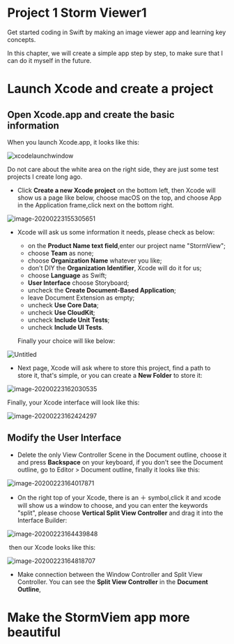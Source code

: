 # Project 1 Storm Viewer1

Get started coding in Swift by making an image viewer app and learning key concepts.

In this chapter, we will create a simple app step by step, to make sure that I can do it myself in the future.

# Launch Xcode and create a project

## Open Xcode.app and create the basic information

When you launch Xcode.app, it looks like this:

![xcodelaunchwindow](https://tva1.sinaimg.cn/large/0082zybpgy1gc6dr5y34tj30nk0ecmxx.jpg)

Do not care about the white area on the right side, they are just some test projects I create long ago.

- Click **Create a new Xcode project** on the bottom left, then Xcode will show us a page like below, choose macOS on the top, and choose App in the Application frame,click next on the bottom right.

![image-20200223155305651](https://tva1.sinaimg.cn/large/0082zybpgy1gc6dyok2a5j30ts0jrjw2.jpg) 

- Xcode will ask us some information it needs, please check as below:

  - on the **Product Name text field**,enter our project name "StormView"; 
  - choose **Team** as none;
  - choose **Organization Name** whatever you like;
  - don't DIY the **Organization Identifier**, Xcode will do it for us;
  - choose **Language** as Swift;
  - **User Interface** choose Storyboard;
  - uncheck the **Create Document-Based Application**;
  - leave Document Extension as empty;
  - uncheck **Use Core Data**;
  - uncheck **Use CloudKit**;
  - uncheck **Include Unit Tests**;
  - uncheck **Include UI Tests**.

  Finally your choice will like below:

![Untitled](https://tva1.sinaimg.cn/large/0082zybpgy1gc6enhylcqj30sk0ijmyb.jpg)

- Next page, Xcode will ask where to store this project, find a path to store it, that's simple, or you can create a **New Folder** to store it:

![image-20200223162030535](https://tva1.sinaimg.cn/large/0082zybpgy1gc6er9bv1oj30sk0ijq43.jpg)

Finally, your Xcode interface will look like this:

![image-20200223162424297](https://tva1.sinaimg.cn/large/0082zybpgy1gc6evazge2j31g40tqacv.jpg)

## Modify the User Interface

- Delete the only View Controller Scene in the Document outline, choose it and press **Backspace** on your keyboard, if you don't see the Document outline, go to Editor > Document outline, finally it looks like this:

![image-20200223164017871](https://tva1.sinaimg.cn/large/0082zybpgy1gc6fbvc046j31ek0u0ju9.jpg)

- On the right top of your Xcode, there is an ＋ symbol,click it and xcode will show us a window to choose, and you can enter the keywords "split", please choose **Vertical Split View Controller** and drag it into the Interface Builder:

![image-20200223164439848](https://tva1.sinaimg.cn/large/0082zybpgy1gc6fge023kj30k70f2wf7.jpg)

​	then our Xcode looks like this:

![image-20200223164818707](https://tva1.sinaimg.cn/large/0082zybpgy1gc6fk6vq6gj31fg0u0n0u.jpg)

- Make connection between the Window Controller and Split View Controller. You can see the **Split View Controller** in the **Document Outline**,









# Make the StormViem app more beautiful



































































































